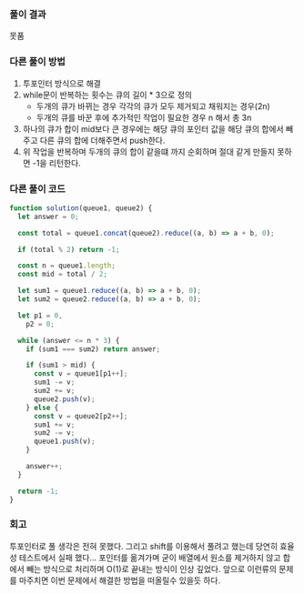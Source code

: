 ### 풀이 결과

못품

### 다른 풀이 방법

1. 투포인터 방식으로 해결
2. while문이 반복하는 횟수는 큐의 길이 \* 3으로 정의
   - 두개의 큐가 바뀌는 경우 각각의 큐가 모두 제거되고 채워지는 경우(2n)
   - 두개의 큐를 바꾼 후에 추가적인 작업이 필요한 경우 n 해서 총 3n
3. 하나의 큐가 합이 mid보다 큰 경우에는 해당 큐의 포인터 값을 해당 큐의 합에서 빼주고 다른 큐의 합에 더해주면서 push한다.
4. 위 작업을 반복하며 두개의 큐의 합이 같을떄 까지 순회하며 절대 같게 만들지 못하면 -1을 리턴한다.

### 다른 풀이 코드

```js
function solution(queue1, queue2) {
  let answer = 0;

  const total = queue1.concat(queue2).reduce((a, b) => a + b, 0);

  if (total % 2) return -1;

  const n = queue1.length;
  const mid = total / 2;

  let sum1 = queue1.reduce((a, b) => a + b, 0);
  let sum2 = queue2.reduce((a, b) => a + b, 0);

  let p1 = 0,
    p2 = 0;

  while (answer <= n * 3) {
    if (sum1 === sum2) return answer;

    if (sum1 > mid) {
      const v = queue1[p1++];
      sum1 -= v;
      sum2 += v;
      queue2.push(v);
    } else {
      const v = queue2[p2++];
      sum1 += v;
      sum2 -= v;
      queue1.push(v);
    }

    answer++;
  }

  return -1;
}
```

### 회고

투포인터로 풀 생각은 전혀 못했다.
그리고 shift를 이용해서 풀려고 했는데 당연히 효율성 테스트에서 실패 했다...
포인터를 옮겨가며 굳이 배열에서 원소를 제거하지 않고 합에서 빼는 방식으로 처리하며 O(1)로 끝내는 방식이 인상 깊었다.
앞으로 이런류의 문제를 마주치면 이번 문제에서 해결한 방법을 떠올릴수 있을듯 하다.
